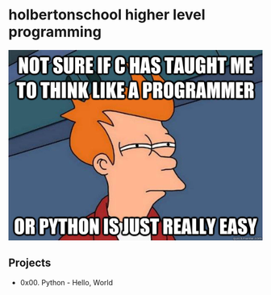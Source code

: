 # holbertonschool higher level programming

![Python](https://raw.githubusercontent.com/cristiand187/holbertonschool-higher_level_programming/master/Python.jpg)

## Projects

* 0x00. Python - Hello, World


